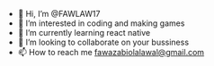 - 👋 Hi, I’m @FAWLAW17
- 👀 I’m interested in coding and making games
- 🌱 I’m currently learning react native
- 💞️ I’m looking to collaborate on your bussiness
- 📫 How to reach me fawazabiolalawal@gmail.com

<!---
FAWLAW17/FAWLAW17 is a ✨ special ✨ repository because its `README.md` (this file) appears on your GitHub profile.
You can click the Preview link to take a look at your changes.
--->
